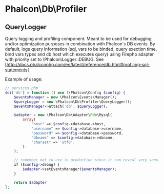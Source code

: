Phalcon\Db\Profiler
==================

QueryLogger
---------------
Query logging and profiling component.
Meant to be used for debugging and/or optimization purposes in combination with Phalcon's DB events.
By default, logs query information (sql, vars to be binded, query exection time,
bind vars types and db host which executes query) using Firephp adapter with priority set to \Phalcon\Logger::DEBUG.
See [http://docs.phalconphp.com/en/latest/reference/db.html#profiling-sql-statements]

Example of usage:
```php
// services.php
$di['db'] = function () use (\Phalcon\Config $config) {
    $eventsManager = new \Phalcon\Events\Manager();
    $queryLogger = new \Phalcon\Db\Profiler\QueryLogger();
    $eventsManager->attach('db', $queryLogger);

    $adapter = new \Phalcon\Db\Adapter\Pdo\Mysql(
        array(
            "host" => $config->database->host,
            "username" => $config->database->username,
            "password" => $config->database->password,
            "dbname" => $config->database->dbname,
            "charset" => 'utf8',
        )
    );

    // remember not to use in production since it can reveal very sensitive data
    if ($config->debug) {
        $adapter->setEventsManager($eventsManager);
    }

    return $adapter
};
```


